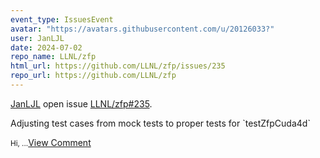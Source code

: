 ```yaml
---
event_type: IssuesEvent
avatar: "https://avatars.githubusercontent.com/u/20126033?"
user: JanLJL
date: 2024-07-02
repo_name: LLNL/zfp
html_url: https://github.com/LLNL/zfp/issues/235
repo_url: https://github.com/LLNL/zfp
---
```


<a href='https://github.com/JanLJL' target='_blank'>JanLJL</a> open issue <a href='https://github.com/LLNL/zfp/issues/235' target='_blank'>LLNL/zfp#235</a>.

<p>Adjusting test cases from mock tests to proper tests for `testZfpCuda4d<datatype>`</p><small>Hi,...</small><a href='https://github.com/LLNL/zfp/issues/235' target='_blank'>View Comment</a>